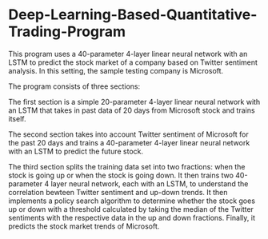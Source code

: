 # Deep-Learning-Based-Quantitative-Trading-Program

This program uses a 40-parameter 4-layer linear neural network with an LSTM to predict the stock market of a company based on Twitter sentiment analysis. In this setting, the sample testing company is Microsoft.

The program consists of three sections:


The first section is a simple 20-parameter 4-layer linear neural network with an LSTM that takes in past data of 20 days from Microsoft stock and trains itself.

The second section takes into account Twitter sentiment of Microsoft for the past 20 days and trains a 40-parameter 4-layer linear neural network with an LSTM to predict the future stock.

The third section splits the training data set into two fractions: when the stock is going up or when the stock is going down. It then trains two 40-parameter 4 layer neural network, each with an LSTM, to understand the correlation bewteen Twitter sentiment and up-down trends. It then implements a policy search algorithm to determine whether the stock goes up or down with a threshold calculated by taking the median of the Twitter sentiments with the respective data in the up and down fractions. Finally, it predicts the stock market trends of Microsoft.
